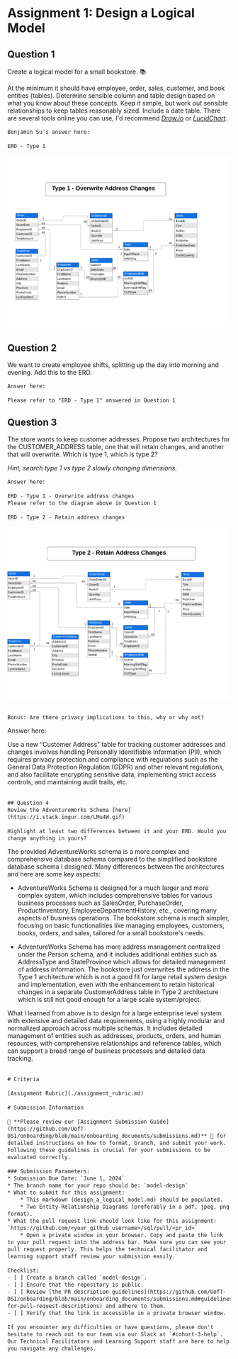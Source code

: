 # Assignment 1: Design a Logical Model

## Question 1
Create a logical model for a small bookstore. 📚

At the minimum it should have employee, order, sales, customer, and book entities (tables). Determine sensible column and table design based on what you know about these concepts. Keep it simple, but work out sensible relationships to keep tables reasonably sized. Include a date table. There are several tools online you can use, I'd recommend [_Draw.io_](https://www.drawio.com/) or [_LucidChart_](https://www.lucidchart.com/pages/).

```
Benjamin Su's answer here:

ERD - Type 1
```
![SQL_Model_Design_Type1.png](./SQL_Model_Design_Type1.png)


## Question 2
We want to create employee shifts, splitting up the day into morning and evening. Add this to the ERD.
```
Answer here:

Please refer to "ERD - Type 1" answered in Question 1

```

## Question 3
The store wants to keep customer addresses. Propose two architectures for the CUSTOMER_ADDRESS table, one that will retain changes, and another that will overwrite. Which is type 1, which is type 2?

_Hint, search type 1 vs type 2 slowly changing dimensions._

```
Answer here:

ERD - Type 1 - Overwrite address changes
Please refer to the diagram above in Question 1

ERD - Type 2 - Retain address changes
```
![SQL_Model_Design_Type2.png](./SQL_Model_Design_Type2.png)

```

Bonus: Are there privacy implications to this, why or why not?
```
Answer here:

Use a new “Customer Address” table for tracking customer addresses and changes involves handling Personally Identifiable Information (PII), which requires privacy protection and compliance with regulations such as the General Data Protection Regulation (GDPR) and other relevant regulations, and also facilitate encrypting sensitive data, implementing strict access controls, and maintaining audit trails, etc.

```

## Question 4
Review the AdventureWorks Schema [here](https://i.stack.imgur.com/LMu4W.gif)

Highlight at least two differences between it and your ERD. Would you change anything in yours?
```
The provided AdventureWorks schema is a more complex and comprehensive database schema compared to the simplified bookstore database schema I designed. Many differences between the architectures and here are some key aspects:

-	AdventureWorks Schema is designed for a much larger and more complex system, which includes comprehensive tables for various business processes such as SalesOrder, PurchaseOrder, ProductInventory, EmployeeDepartmentHistory, etc., covering many aspects of business operations.
The bookstore schema is much simpler, focusing on basic functionalities like managing employees, customers, books, orders, and sales, tailored for a small bookstore's needs.

-	AdventureWorks Schema has more address management centralized under the Person schema, and it includes additional entities such as AddressType and StateProvince which allows for detailed management of address information.
The bookstore just overwrites the address in the Type 1 architecture which is not a good fit for large retail system design and implementation, even with the enhancement to retain historical changes in a separate CustomerAddress table in Type 2 architecture which is still not good enough for a large scale system/project.

What I learned from above is to design for a large enterprise level system with extensive and detailed data requirements, using a highly modular and normalized approach across multiple schemas. It includes detailed management of entities such as addresses, products, orders, and human resources, with comprehensive relationships and reference tables, which can support a broad range of business processes and detailed data tracking.

```

# Criteria

[Assignment Rubric](./assignment_rubric.md)

# Submission Information

🚨 **Please review our [Assignment Submission Guide](https://github.com/UofT-DSI/onboarding/blob/main/onboarding_documents/submissions.md)** 🚨 for detailed instructions on how to format, branch, and submit your work. Following these guidelines is crucial for your submissions to be evaluated correctly.

### Submission Parameters:
* Submission Due Date: `June 1, 2024`
* The branch name for your repo should be: `model-design`
* What to submit for this assignment:
    * This markdown (design_a_logical_model.md) should be populated.
    * Two Entity-Relationship Diagrams (preferably in a pdf, jpeg, png format).
* What the pull request link should look like for this assignment: `https://github.com/<your_github_username>/sql/pull/<pr_id>`
    * Open a private window in your browser. Copy and paste the link to your pull request into the address bar. Make sure you can see your pull request properly. This helps the technical facilitator and learning support staff review your submission easily.

Checklist:
- [ ] Create a branch called `model-design`.
- [ ] Ensure that the repository is public.
- [ ] Review [the PR description guidelines](https://github.com/UofT-DSI/onboarding/blob/main/onboarding_documents/submissions.md#guidelines-for-pull-request-descriptions) and adhere to them.
- [ ] Verify that the link is accessible in a private browser window.

If you encounter any difficulties or have questions, please don't hesitate to reach out to our team via our Slack at `#cohort-3-help`. Our Technical Facilitators and Learning Support staff are here to help you navigate any challenges.
